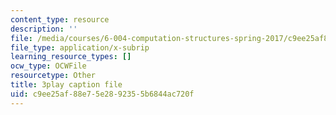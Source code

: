 ```yaml
---
content_type: resource
description: ''
file: /media/courses/6-004-computation-structures-spring-2017/c9ee25af88e75e2892355b6844ac720f_ISaYWm8T8n4.vtt
file_type: application/x-subrip
learning_resource_types: []
ocw_type: OCWFile
resourcetype: Other
title: 3play caption file
uid: c9ee25af-88e7-5e28-9235-5b6844ac720f
---
```

